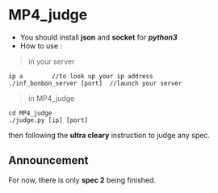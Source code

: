 # MP4_judge

* You should install **json** and **socket** for ***python3***
* How to use :



>in your server

```
ip a        //to look up your ip address
./inf_bonbon_server [port]  //launch your server
```

> in MP4_judge

```
cd MP4_judge
./judge.py [ip] [port]
```

then following the **ultra cleary** instruction to judge any spec.



## Announcement

For now, there is only **spec 2** being finished.
